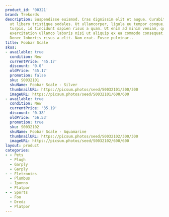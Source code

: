 ```yaml
---
product_id: '00321'
brand: Trekords
description: Suspendisse euismod. Cras dignissim elit et augue. Curabitur non elit
  ut libero tristique sodales. Ut ullamcorper, ligula eu tempor congue, eros est euismod
  turpis, id tincidunt sapien risus a quam. Ut enim ad minim veniam, quis nostrud
  exercitation ullamco laboris nisi ut aliquip ex ea commodo consequat. Nam quis lacus.
  Donec lobortis risus a elit. Nam erat. Fusce pulvinar..
title: Foobar Scale
skus:
- available: true
  condition: New
  currentPrice: '45.17'
  discount: '0.0'
  oldPrice: '45.17'
  promotion: false
  sku: S0032101
  skuName: Foobar Scale - Silver
  thumbnailURL: https://picsum.photos/seed/S0032101/300/300
  imageURL: https://picsum.photos/seed/S0032101/600/600
- available: true
  condition: New
  currentPrice: '35.19'
  discount: '0.38'
  oldPrice: '56.53'
  promotion: true
  sku: S0032102
  skuName: Foobar Scale - Aquamarine
  thumbnailURL: https://picsum.photos/seed/S0032102/300/300
  imageURL: https://picsum.photos/seed/S0032102/600/600
layout: product
categories:
- - Pets
  - Plugh
  - Garply
  - Garply
- - Eletronics
  - Plumbus
  - Iponno
  - Platpor
- - Sports
  - Foo
  - Dredz
  - Platpor
---
```

